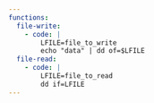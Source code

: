 ```yaml
---
functions:
  file-write:
    - code: |
        LFILE=file_to_write
        echo "data" | dd of=$LFILE
  file-read:
    - code: |
        LFILE=file_to_read
        dd if=LFILE
---
```

